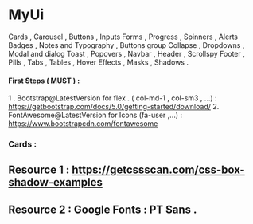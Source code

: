 # MyUi

Cards , Carousel , Buttons , Inputs
Forms , Progress , Spinners , Alerts
Badges , Notes and Typography , Buttons group
Collapse , Dropdowns , Modal and dialog
Toast , Popovers , Navbar , Header , Scrollspy
Footer , Pills , Tabs , Tables , Hover Effects ,
Masks , Shadows .

#### First Steps ( MUST ) :

1 . Bootstrap@LatestVersion for flex . ( col-md-1 , col-sm3 , ...) : https://getbootstrap.com/docs/5.0/getting-started/download/
2. FontAwesome@LatestVersion for Icons (fa-user ,...) : https://www.bootstrapcdn.com/fontawesome

### Cards :

## Resource 1 : https://getcssscan.com/css-box-shadow-examples

## Resource 2 : Google Fonts : PT Sans .

